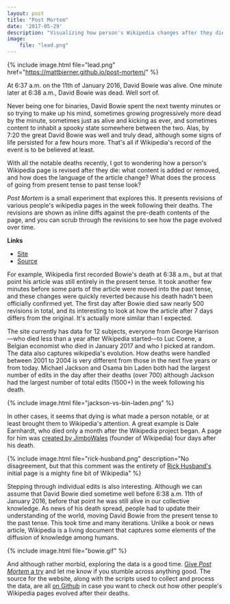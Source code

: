 ```yaml
---
layout: post
title: "Post Mortem"
date: '2017-05-29'
description: "Visualizing how person's Wikipedia changes after they die"
image:
    file: "lead.png"
---
```


{% include image.html file="lead.png" href="https://mattbierner.github.io/post-mortem/" %}

At 6:37 a.m. on the 11th of January 2016, David Bowie was alive. One minute later at 6:38 a.m., David Bowie was dead. Well sort of.

Never being one for binaries, David Bowie spent the next twenty minutes or so trying to make up his mind, sometimes growing progressively more dead by the minute, sometimes just as alive and kicking as ever, and sometimes content to inhabit a spooky state somewhere between the two. Alas, by 7:20 the great David Bowie was well and truly dead, although some signs of life persisted for a few hours more. That's all if Wikipedia's record of the event is to be believed at least.

With all the notable deaths recently, I got to wondering how a person's Wikipedia page is revised after they die: what content is added or removed, and how does the language of the article change? What does the process of going from present tense to past tense look?

*Post Mortem* is a small experiment that explores this. It presents revisions of various people's wikipedia pages in the week following their deaths. The revisions are shown as inline diffs against the pre-death contents of the page, and you can scrub through the revisions to see how the page evolved over time.

**Links**

- [Site][site]
- [Source][source]

For example, Wikipedia first recorded Bowie's death at 6:38 a.m., but at that point his article was still entirely in the present tense. It took another few minutes before some parts of the article were moved into the past tense, and these changes were quickly reverted because his death hadn't been officially confirmed yet. The first day after Bowie died saw nearly 500 revisions in total, and its interesting to look at how the article after 7 days differs from the original. It's actually more similar than I expected.

The site currently has data for 12 subjects, everyone from George Harrison—who died less than a year after Wikipedia started—to Luc Coene, a Belgian economist who died in January 2017 and who I picked at random. The data also captures wikipedia's evolution. How deaths were handled between 2001 to 2004 is very different from those in the next five years or from today. Michael Jackson and Osama bin Laden both had the largest number of edits in the day after their deaths (over 700) although Jackson had the largest number of total edits (1500+) in the week following his death.

{% include image.html file="jackson-vs-bin-laden.png" %}

In other cases, it seems that dying is what made a person notable, or at least brought them to Wikipedia's attention. A great example is Dale Earnhardt, who died only a month after the Wikipedia project began. A page for him was [created by JimboWales](https://en.wikipedia.org/w/index.php?title=Dale_Earnhardt&oldid=246401) (founder of Wikipedia) four days after his death.

{% include image.html file="rick-husband.png" description="No disagreement, but that this comment was the entirety of [Rick Husband's](https://en.wikipedia.org/wiki/Rick_Husband) initial page is a mighty fine bit of Wikipedia" %}

Stepping through individual edits is also interesting. Although we can assume that David Bowie died sometime well before 6:38 a.m. 11th of January 2016, before that point he was still alive in our collective knowledge. As news of his death spread, people had to update their understanding of the world, moving David Bowie from the present tense to the past tense. This took time and many iterations. Unlike a book or news article, Wikipedia is a living document that captures some elements of the diffusion of knowledge among humans.

{% include image.html file="bowie.gif" %}

And although rather morbid, exploring the data is a good time. [Give *Post Mortem* a try][site] and let me know if you stumble across anything good. The source for the website, along with the scripts used to collect and process the data, are all [on Github][source] in case you want to check out how other people's Wikipedia pages evolved after their deaths.


[site]: https://mattbierner.github.io/post-mortem/
[source]: https://github.com/mattbierner/post-mortem